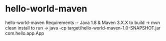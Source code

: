 # hello-world-maven
hello-world-maven
Requirements :- Java 1.8 & Maven 3.X.X
to build -> mvn clean install
to run -> java -cp target/hello-world-maven-1.0-SNAPSHOT.jar com.hello.app.App
